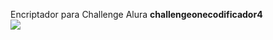 Encriptador para Challenge Alura <b>challengeonecodificador4</b>
<br>
<img src="https://media.giphy.com/media/jgV6F2GUsg3McLG2o4/giphy.gif" >
